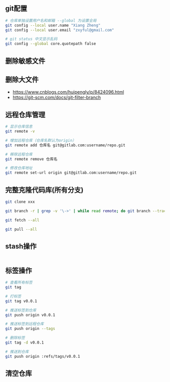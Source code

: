 

## git配置

```bash
# 仓库单独设置用户名和邮箱 --global 为设置全局
git config --local user.name "Xiang Zheng"
git config --local user.email "zxyful@gmail.com"

# git status 中文显示乱码
git config --global core.quotepath false
```



## 删除敏感文件



## 删除大文件

- https://www.cnblogs.com/huipengly/p/8424096.html
- https://git-scm.com/docs/git-filter-branch



## 远程仓库管理

```bash
# 显示仓库信息
git remote -v

# 增加远程仓库（仓库名默认为origin）
git remote add 仓库名 git@gitlab.com:username/repo.git

# 移除远程仓库
git remote remove 仓库名

# 修改仓库地址
git remote set-url origin git@gitlab.com:username/repo.git
```



## 完整克隆代码库(所有分支)

```bash
git clone xxx

git branch -r | grep -v '\->' | while read remote; do git branch --track "${remote#origin/}" "$remote"; done

git fetch --all

git pull --all
```



## stash操作

```bash
```





## 标签操作

```bash
# 查看所有标签
git tag

# 打标签
git tag v0.0.1

# 推送标签到仓库
git push origin v0.0.1

# 推送标签到远程仓库
git push origin --tags

# 删除标签
git tag -d v0.0.1

# 推送到仓库
git push origin :refs/tags/v0.0.1
```



## 清空仓库

